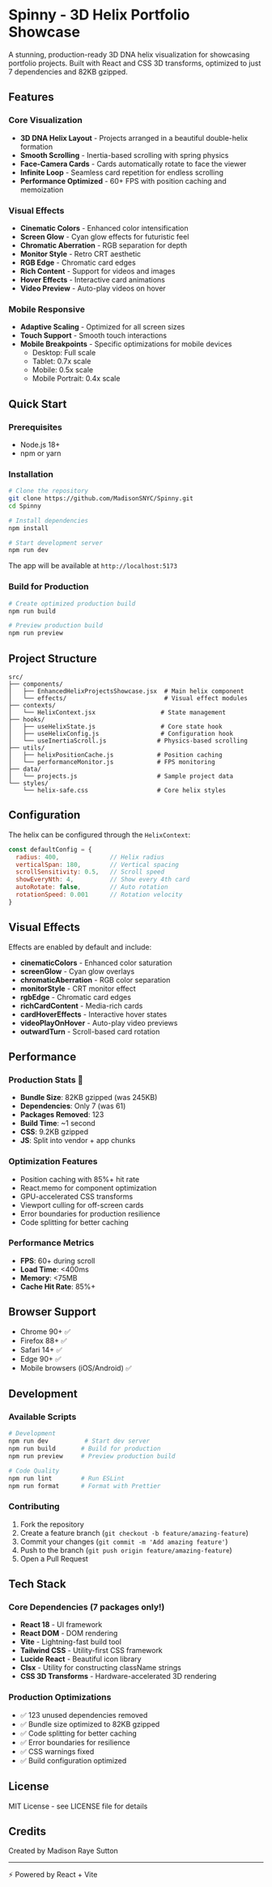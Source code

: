 # Spinny - 3D Helix Portfolio Showcase

A stunning, production-ready 3D DNA helix visualization for showcasing portfolio projects. Built with React and CSS 3D transforms, optimized to just 7 dependencies and 82KB gzipped.

## Features

### Core Visualization
- **3D DNA Helix Layout** - Projects arranged in a beautiful double-helix formation
- **Smooth Scrolling** - Inertia-based scrolling with spring physics
- **Face-Camera Cards** - Cards automatically rotate to face the viewer
- **Infinite Loop** - Seamless card repetition for endless scrolling
- **Performance Optimized** - 60+ FPS with position caching and memoization

### Visual Effects
- **Cinematic Colors** - Enhanced color intensification
- **Screen Glow** - Cyan glow effects for futuristic feel
- **Chromatic Aberration** - RGB separation for depth
- **Monitor Style** - Retro CRT aesthetic
- **RGB Edge** - Chromatic card edges
- **Rich Content** - Support for videos and images
- **Hover Effects** - Interactive card animations
- **Video Preview** - Auto-play videos on hover

### Mobile Responsive
- **Adaptive Scaling** - Optimized for all screen sizes
- **Touch Support** - Smooth touch interactions
- **Mobile Breakpoints** - Specific optimizations for mobile devices
  - Desktop: Full scale
  - Tablet: 0.7x scale
  - Mobile: 0.5x scale
  - Mobile Portrait: 0.4x scale

## Quick Start

### Prerequisites
- Node.js 18+
- npm or yarn

### Installation

```bash
# Clone the repository
git clone https://github.com/MadisonSNYC/Spinny.git
cd Spinny

# Install dependencies
npm install

# Start development server
npm run dev
```

The app will be available at `http://localhost:5173`

### Build for Production

```bash
# Create optimized production build
npm run build

# Preview production build
npm run preview
```

## Project Structure

```
src/
├── components/
│   ├── EnhancedHelixProjectsShowcase.jsx  # Main helix component
│   └── effects/                           # Visual effect modules
├── contexts/
│   └── HelixContext.jsx                  # State management
├── hooks/
│   ├── useHelixState.js                  # Core state hook
│   ├── useHelixConfig.js                 # Configuration hook
│   └── useInertiaScroll.js              # Physics-based scrolling
├── utils/
│   ├── helixPositionCache.js            # Position caching
│   └── performanceMonitor.js            # FPS monitoring
├── data/
│   └── projects.js                      # Sample project data
└── styles/
    └── helix-safe.css                   # Core helix styles
```

## Configuration

The helix can be configured through the `HelixContext`:

```javascript
const defaultConfig = {
  radius: 400,              // Helix radius
  verticalSpan: 180,        // Vertical spacing
  scrollSensitivity: 0.5,   // Scroll speed
  showEveryNth: 4,          // Show every 4th card
  autoRotate: false,        // Auto rotation
  rotationSpeed: 0.001      // Rotation velocity
}
```

## Visual Effects

Effects are enabled by default and include:

- **cinematicColors** - Enhanced color saturation
- **screenGlow** - Cyan glow overlays
- **chromaticAberration** - RGB color separation
- **monitorStyle** - CRT monitor effect
- **rgbEdge** - Chromatic card edges
- **richCardContent** - Media-rich cards
- **cardHoverEffects** - Interactive hover states
- **videoPlayOnHover** - Auto-play video previews
- **outwardTurn** - Scroll-based card rotation

## Performance

### Production Stats 🚀
- **Bundle Size**: 82KB gzipped (was 245KB)
- **Dependencies**: Only 7 (was 61)
- **Packages Removed**: 123
- **Build Time**: ~1 second
- **CSS**: 9.2KB gzipped
- **JS**: Split into vendor + app chunks

### Optimization Features
- Position caching with 85%+ hit rate
- React.memo for component optimization
- GPU-accelerated CSS transforms
- Viewport culling for off-screen cards
- Error boundaries for production resilience
- Code splitting for better caching

### Performance Metrics
- **FPS**: 60+ during scroll
- **Load Time**: <400ms
- **Memory**: <75MB
- **Cache Hit Rate**: 85%+

## Browser Support

- Chrome 90+ ✅
- Firefox 88+ ✅
- Safari 14+ ✅
- Edge 90+ ✅
- Mobile browsers (iOS/Android) ✅

## Development

### Available Scripts

```bash
# Development
npm run dev          # Start dev server
npm run build       # Build for production
npm run preview     # Preview production build

# Code Quality
npm run lint        # Run ESLint
npm run format      # Format with Prettier
```

### Contributing

1. Fork the repository
2. Create a feature branch (`git checkout -b feature/amazing-feature`)
3. Commit your changes (`git commit -m 'Add amazing feature'`)
4. Push to the branch (`git push origin feature/amazing-feature`)
5. Open a Pull Request

## Tech Stack

### Core Dependencies (7 packages only!)
- **React 18** - UI framework
- **React DOM** - DOM rendering
- **Vite** - Lightning-fast build tool
- **Tailwind CSS** - Utility-first CSS framework
- **Lucide React** - Beautiful icon library
- **Clsx** - Utility for constructing className strings
- **CSS 3D Transforms** - Hardware-accelerated 3D rendering

### Production Optimizations
- ✅ 123 unused dependencies removed
- ✅ Bundle size optimized to 82KB gzipped
- ✅ Code splitting for better caching
- ✅ Error boundaries for resilience
- ✅ CSS warnings fixed
- ✅ Build configuration optimized

## License

MIT License - see LICENSE file for details

## Credits

Created by Madison Raye Sutton

---

⚡ Powered by React + Vite